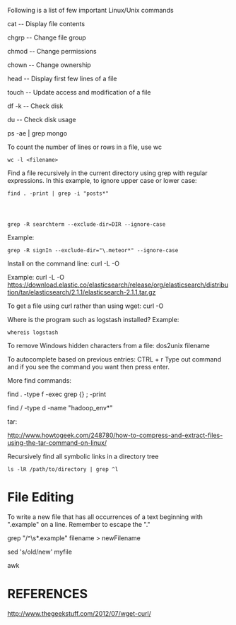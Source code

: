 Following is a list of few important Linux/Unix commands

cat -- Display file contents

chgrp -- Change file group

chmod -- Change permissions

chown -- Change ownership

head -- Display first few lines of a file

touch -- Update access and modification of a file

df -k -- Check disk

du -- Check disk usage

ps -ae | grep mongo

To  count the number of lines or rows in a file, use wc
```
wc -l <filename>
``` 

Find a file recursively in the current directory using grep with regular expressions.  In this example, to ignore upper case or lower case:

    find . -print | grep -i "posts*"




    grep -R searchterm --exclude-dir=DIR --ignore-case
    
Example:

    grep -R signIn --exclude-dir="\.meteor*" --ignore-case


Install on the command line:
    curl -L -O <URL of file>
    
Example:
    curl -L -O https://download.elastic.co/elasticsearch/release/org/elasticsearch/distribution/tar/elasticsearch/2.1.1/elasticsearch-2.1.1.tar.gz


To get a file using curl rather than using wget:
    curl -O <URL of file>


Where is the program such as logstash installed?
Example:

    whereis logstash
    

To remove Windows hidden characters from a file:
    dos2unix filename

To autocomplete based on previous entries:
    CTRL + r
    Type out command and if you see the command you want then press enter.


More find commands:

find . -type f -exec grep <keyword> {} \; -print

find / -type d -name "hadoop_env*"


tar:

http://www.howtogeek.com/248780/how-to-compress-and-extract-files-using-the-tar-command-on-linux/


Recursively find all symbolic links in a directory tree

```
ls -lR /path/to/directory | grep ^l
```

File Editing
===========
To write a new file that has all occurrences of a text beginning with ".example" on a line. Remember to escape the "."

grep "/^\s*\.example" filename > newFilename

sed 's/old/new' myfile

awk


REFERENCES
==========
http://www.thegeekstuff.com/2012/07/wget-curl/

